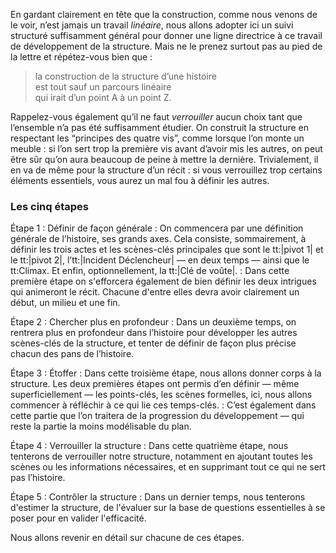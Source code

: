 <!-- Page: #327 Les cinq étapes de la méthode -->

En gardant clairement en tête que la construction, comme nous venons de le voir, n’est jamais un travail *linéaire*, nous allons adopter ici un suivi structuré suffisamment général pour donner une ligne directrice à ce travail de développement de la structure. Mais ne le prenez surtout pas au pied de la lettre et répétez-vous bien que :

> la construction de la structure d’une histoire<br> est tout sauf un parcours linéaire<br>qui irait d’un point A à un point Z.

Rappelez-vous également qu’il ne faut *verrouiller* aucun choix tant que l’ensemble n’a pas été suffisamment étudier. On construit la structure en respectant les “principes des quatre vis”, comme lorsque l’on monte un meuble : si l’on sert trop la première vis avant d’avoir mis les autres, on peut être sûr qu’on aura beaucoup de peine à mettre la dernière. Trivialement, il en va de même pour la structure d’un récit&nbsp;: si vous verrouillez trop certains éléments essentiels, vous aurez un mal fou à définir les autres.

### Les cinq étapes

Étape 1&nbsp;: Définir de façon générale
: On commencera par une définition générale de l’histoire, ses grands axes. Cela consiste, sommairement, à définir les trois actes et les scènes-clés principales que sont le tt:|pivot 1| et le tt:|pivot 2|, l’tt:|Incident Déclencheur| — en deux temps — ainsi que le tt:Climax. Et enfin, optionnellement, la tt:|Clé de voûte|.
: Dans cette première étape on s'efforcera également de bien définir les deux intrigues qui animeront le récit. Chacune d'entre elles devra avoir clairement un début, un milieu et une fin.

Étape 2&nbsp;: Chercher plus en profondeur
: Dans un deuxième temps, on rentrera plus en profondeur dans l’histoire pour développer les autres scènes-clés de la structure, et tenter de définir de façon plus précise chacun des pans de l’histoire.

Étape 3&nbsp;: Étoffer
: Dans cette troisième étape, nous allons donner corps à la structure. Les deux premières étapes ont permis d’en définir — même superficiellement — les points-clés, les scènes formelles, ici, nous allons commencer à réfléchir à ce qui lie ces temps-clés.
: C’est également dans cette partie que l’on traitera de la progression du développement — qui reste la partie la moins modélisable du plan.

Étape 4&nbsp;: Verrouiller la structure
: Dans cette quatrième étape, nous tenterons de verrouiller notre structure, notamment en ajoutant toutes les scènes ou les informations nécessaires, et en supprimant tout ce qui ne sert pas l’histoire.

Étape 5&nbsp;: Contrôler la structure
: Dans un dernier temps, nous tenterons d'estimer la structure, de l'évaluer sur la base de questions essentielles à se poser pour en valider l'efficacité.

Nous allons revenir en détail sur chacune de ces étapes.